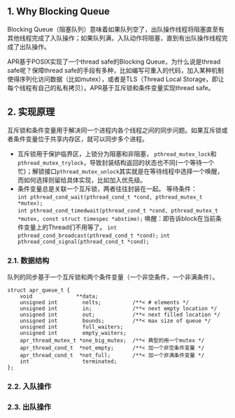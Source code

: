 ## 1. Why Blocking Queue ##

Blocking Queue（阻塞队列）意味着如果队列空了，出队操作线程将阻塞直至有其他线程完成了入队操作；如果队列满，入队动作将阻塞，直到有出队操作线程完成了出队操作。

APR基于POSIX实现了一个thread safe的Blocking Queue，为什么说是thread safe呢？保障thread safe的手段有多种，比如编写可重入的代码，加入某种机制使得序列化访问数据（比如mutex），或者是TLS（Thread Local Storage，即让每个线程有自己的私有拷贝）。APR基于互斥锁和条件变量实现thread safe。     

## 2. 实现原理 ##

互斥锁和条件变量用于解决同一个进程内各个线程之间的同步问题。如果互斥锁或者条件变量位于共享内存区，就可以同步多个进程。  


- 互斥锁用于保护临界区，上锁分为阻塞和非阻塞， `pthread_mutex_lock`和`pthread_mutex_trylock`，导致封装结构返回的状态也不同(一个等待一个忙)；解锁接口`pthread_mutex_unlock`其实就是在等待线程中选择一个唤醒，而如何选择则留给具体实现，比如加入优先级。
- 条件变量总是关联一个互斥锁，两者往往封装在一起。
  等待条件：  
  `int pthread_cond_wait(pthread_cond_t *cond, pthread_mutex_t *mutex);`   
  `int pthread_cond_timedwait(pthread_cond_t *cond, pthread_mutex_t *mutex, const struct timespec *abstime);`
  唤醒：即告诉block在当前条件变量上的Thread们不用等了。
  `int pthread_cond_broadcast(pthread_cond_t *cond);`
  `int pthread_cond_signal(pthread_cond_t *cond);`

### 2.1. 数据结构 ###
   
队列的同步基于一个互斥锁和两个条件变量（一个非空条件，一个非满条件）。

```
struct apr_queue_t {
    void              **data;
    unsigned int        nelts; 			/**< # elements */
    unsigned int        in;    			/**< next empty location */
    unsigned int        out;   			/**< next filled location */
    unsigned int        bounds;			/**< max size of queue */
    unsigned int        full_waiters;
    unsigned int        empty_waiters;
    apr_thread_mutex_t *one_big_mutex;	/**< 典型的用一个mutex */
    apr_thread_cond_t  *not_empty;		/**< 加一个非空条件变量 */
    apr_thread_cond_t  *not_full;		/**< 加一个非满条件变量 */
    int                 terminated;
};

```


### 2.2. 入队操作 ###


### 2.3. 出队操作 ###
